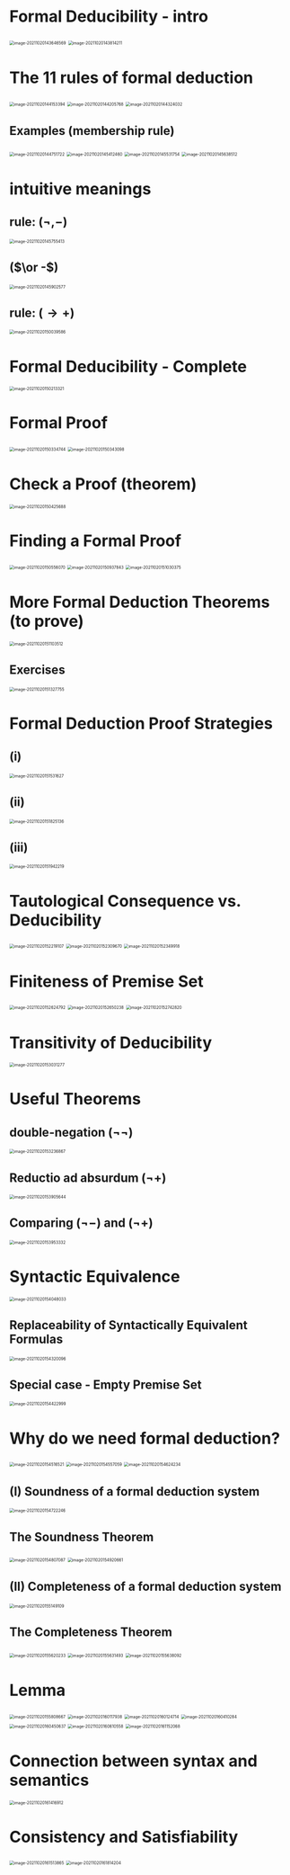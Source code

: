# Formal Deducibility - intro

<img src="D:\dev\AllNote\.mdnote\assets\image-20211020143646569.png" alt="image-20211020143646569" style="zoom:50%;" />

<img src="D:\dev\AllNote\.mdnote\assets\image-20211020143814211.png" alt="image-20211020143814211" style="zoom:50%;" />

# The 11 rules of formal deduction

<img src="D:\dev\AllNote\.mdnote\assets\image-20211020144153394.png" alt="image-20211020144153394" style="zoom:50%;" />

<img src="D:\dev\AllNote\.mdnote\assets\image-20211020144205768.png" alt="image-20211020144205768" style="zoom:50%;" />

<img src="D:\dev\AllNote\.mdnote\assets\image-20211020144324032.png" alt="image-20211020144324032" style="zoom:50%;" />

## Examples (membership rule)

<img src="D:\dev\AllNote\.mdnote\assets\image-20211020144751722.png" alt="image-20211020144751722" style="zoom:50%;" />

<img src="D:\dev\AllNote\.mdnote\assets\image-20211020145412460.png" alt="image-20211020145412460" style="zoom:50%;" />

<img src="D:\dev\AllNote\.mdnote\assets\image-20211020145531754.png" alt="image-20211020145531754" style="zoom:50%;" />

<img src="D:\dev\AllNote\.mdnote\assets\image-20211020145638512.png" alt="image-20211020145638512" style="zoom:50%;" />

# intuitive meanings

## rule: ($\neg, -$)

<img src="D:\dev\AllNote\.mdnote\assets\image-20211020145755413.png" alt="image-20211020145755413" style="zoom:50%;" />

## ($\or -$)

<img src="D:\dev\AllNote\.mdnote\assets\image-20211020145902577.png" alt="image-20211020145902577" style="zoom:50%;" />

## rule: ($\rightarrow +$)

<img src="D:\dev\AllNote\.mdnote\assets\image-20211020150039586.png" alt="image-20211020150039586" style="zoom:50%;" />

# Formal Deducibility - Complete

<img src="D:\dev\AllNote\.mdnote\assets\image-20211020150213321.png" alt="image-20211020150213321" style="zoom:50%;" />

# Formal Proof

<img src="D:\dev\AllNote\.mdnote\assets\image-20211020150334744.png" alt="image-20211020150334744" style="zoom:50%;" />

<img src="D:\dev\AllNote\.mdnote\assets\image-20211020150343098.png" alt="image-20211020150343098" style="zoom:50%;" />

# Check a Proof (theorem)

<img src="D:\dev\AllNote\.mdnote\assets\image-20211020150425688.png" alt="image-20211020150425688" style="zoom:50%;" />

# Finding a Formal Proof

<img src="D:\dev\AllNote\.mdnote\assets\image-20211020150556070.png" alt="image-20211020150556070" style="zoom:50%;" />

<img src="D:\dev\AllNote\.mdnote\assets\image-20211020150937843.png" alt="image-20211020150937843" style="zoom:50%;" />

<img src="D:\dev\AllNote\.mdnote\assets\image-20211020151030375.png" alt="image-20211020151030375" style="zoom:50%;" />

# More Formal Deduction Theorems (to prove)

<img src="D:\dev\AllNote\.mdnote\assets\image-20211020151103512.png" alt="image-20211020151103512" style="zoom:50%;" />

## Exercises

<img src="D:\dev\AllNote\.mdnote\assets\image-20211020151327755.png" alt="image-20211020151327755" style="zoom:50%;" />

# **Formal** Deduction Proof Strategies

## (i)

<img src="D:\dev\AllNote\.mdnote\assets\image-20211020151531627.png" alt="image-20211020151531627" style="zoom:50%;" />

## (ii)

<img src="D:\dev\AllNote\.mdnote\assets\image-20211020151825136.png" alt="image-20211020151825136" style="zoom:50%;" />

## (iii)

<img src="D:\dev\AllNote\.mdnote\assets\image-20211020151942219.png" alt="image-20211020151942219" style="zoom:50%;" />

# Tautological Consequence vs. Deducibility

<img src="D:\dev\AllNote\.mdnote\assets\image-20211020152219107.png" alt="image-20211020152219107" style="zoom:50%;" />

<img src="D:\dev\AllNote\.mdnote\assets\image-20211020152309670.png" alt="image-20211020152309670" style="zoom:50%;" />

<img src="D:\dev\AllNote\.mdnote\assets\image-20211020152349918.png" alt="image-20211020152349918" style="zoom:50%;" />

# Finiteness of Premise Set

<img src="D:\dev\AllNote\.mdnote\assets\image-20211020152624792.png" alt="image-20211020152624792" style="zoom:50%;" />

<img src="D:\dev\AllNote\.mdnote\assets\image-20211020152650238.png" alt="image-20211020152650238" style="zoom:50%;" />

<img src="D:\dev\AllNote\.mdnote\assets\image-20211020152742820.png" alt="image-20211020152742820" style="zoom:50%;" />

# Transitivity of Deducibility

<img src="D:\dev\AllNote\.mdnote\assets\image-20211020153031277.png" alt="image-20211020153031277" style="zoom:50%;" />

# Useful Theorems

## double-negation ($\neg \neg$)

<img src="D:\dev\AllNote\.mdnote\assets\image-20211020153236867.png" alt="image-20211020153236867" style="zoom:50%;" />

## Reductio ad absurdum ($\neg +$)

<img src="D:\dev\AllNote\.mdnote\assets\image-20211020153905644.png" alt="image-20211020153905644" style="zoom:50%;" />

## Comparing ($\neg -$) and $(\neg +)$

<img src="D:\dev\AllNote\.mdnote\assets\image-20211020153953332.png" alt="image-20211020153953332" style="zoom:50%;" />

# Syntactic Equivalence

<img src="D:\dev\AllNote\.mdnote\assets\image-20211020154048033.png" alt="image-20211020154048033" style="zoom:50%;" />

## Replaceability of Syntactically Equivalent Formulas

<img src="D:\dev\AllNote\.mdnote\assets\image-20211020154320096.png" alt="image-20211020154320096" style="zoom:50%;" />

## Special case - Empty Premise Set

<img src="D:\dev\AllNote\.mdnote\assets\image-20211020154422999.png" alt="image-20211020154422999" style="zoom:50%;" />

# Why do we need formal deduction?

<img src="D:\dev\AllNote\.mdnote\assets\image-20211020154516521.png" alt="image-20211020154516521" style="zoom:50%;" />

<img src="D:\dev\AllNote\.mdnote\assets\image-20211020154557059.png" alt="image-20211020154557059" style="zoom:50%;" />

<img src="D:\dev\AllNote\.mdnote\assets\image-20211020154624234.png" alt="image-20211020154624234" style="zoom:50%;" />

## (I) Soundness of a formal deduction system

<img src="D:\dev\AllNote\.mdnote\assets\image-20211020154722246.png" alt="image-20211020154722246" style="zoom:50%;" />

## The Soundness Theorem

<img src="D:\dev\AllNote\.mdnote\assets\image-20211020154807087.png" alt="image-20211020154807087" style="zoom:50%;" />

<img src="D:\dev\AllNote\.mdnote\assets\image-20211020154920661.png" alt="image-20211020154920661" style="zoom:50%;" />

## (II) Completeness of a formal deduction system

<img src="D:\dev\AllNote\.mdnote\assets\image-20211020155149109.png" alt="image-20211020155149109" style="zoom:50%;" />

## The Completeness Theorem

<img src="D:\dev\AllNote\.mdnote\assets\image-20211020155620233.png" alt="image-20211020155620233" style="zoom:50%;" />

<img src="D:\dev\AllNote\.mdnote\assets\image-20211020155631493.png" alt="image-20211020155631493" style="zoom:50%;" />

<img src="D:\dev\AllNote\.mdnote\assets\image-20211020155638092.png" alt="image-20211020155638092" style="zoom:50%;" />

# Lemma

<img src="D:\dev\AllNote\.mdnote\assets\image-20211020155808667.png" alt="image-20211020155808667" style="zoom:50%;" />

<img src="D:\dev\AllNote\.mdnote\assets\image-20211020160117938.png" alt="image-20211020160117938" style="zoom:50%;" />

<img src="D:\dev\AllNote\.mdnote\assets\image-20211020160124714.png" alt="image-20211020160124714" style="zoom:50%;" />

<img src="D:\dev\AllNote\.mdnote\assets\image-20211020160410284.png" alt="image-20211020160410284" style="zoom:50%;" />

<img src="D:\dev\AllNote\.mdnote\assets\image-20211020160450637.png" alt="image-20211020160450637" style="zoom:50%;" />

<img src="D:\dev\AllNote\.mdnote\assets\image-20211020160610558.png" alt="image-20211020160610558" style="zoom:50%;" />

<img src="D:\dev\AllNote\.mdnote\assets\image-20211020161152068.png" alt="image-20211020161152068" style="zoom:50%;" />

# Connection between syntax and semantics

<img src="D:\dev\AllNote\.mdnote\assets\image-20211020161416912.png" alt="image-20211020161416912" style="zoom:50%;" />

# Consistency and Satisfiability

<img src="D:\dev\AllNote\.mdnote\assets\image-20211020161513865.png" alt="image-20211020161513865" style="zoom:50%;" />

<img src="D:\dev\AllNote\.mdnote\assets\image-20211020161814204.png" alt="image-20211020161814204" style="zoom:50%;" />